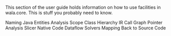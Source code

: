 This section of the user guide holds information on how to use facilities in wala.core. This is stuff you probably need to know.

Naming Java Entities
Analysis Scope
Class Hierarchy
IR
Call Graph
Pointer Analysis
Slicer
Native Code
Dataflow Solvers
Mapping Back to Source Code